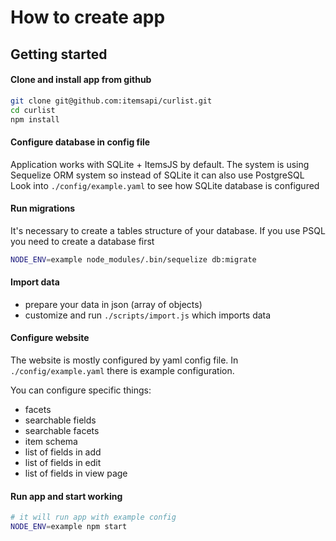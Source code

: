 # How to create app

## Getting started

#### Clone and install app from github

```bash
git clone git@github.com:itemsapi/curlist.git
cd curlist
npm install
```

#### Configure database in config file

Application works with SQLite + ItemsJS by default.
The system is using Sequelize ORM system so instead of SQLite it can also use PostgreSQL
Look into `./config/example.yaml` to see how SQLite database is configured

#### Run migrations

It's necessary to create a tables structure of your database.
If you use PSQL you need to create a database first

```bash
NODE_ENV=example node_modules/.bin/sequelize db:migrate
```

#### Import data

- prepare your data in json (array of objects)
- customize and run `./scripts/import.js` which imports data

#### Configure website

The website is mostly configured by yaml config file.
In `./config/example.yaml` there is example configuration.

You can configure specific things:
- facets 
- searchable fields
- searchable facets
- item schema
- list of fields in add
- list of fields in edit
- list of fields in view page

#### Run app and start working

```bash
# it will run app with example config
NODE_ENV=example npm start
```
